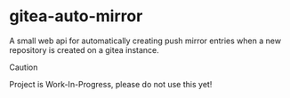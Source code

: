 # gitea-auto-mirror
A small web api for automatically creating push mirror entries when a new repository is created on a gitea instance.
> [!CAUTION]
> Project is Work-In-Progress, please do not use this yet!
